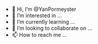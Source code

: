 - 👋 Hi, I’m @YanPormeyster
- 👀 I’m interested in ...
- 🌱 I’m currently learning ...
- 💞️ I’m looking to collaborate on ...
- 📫 How to reach me ...
<!---
YanPormeyster/YanPormeyster is a ✨ special ✨ repository because its `README.md` (this file) appears on your GitHub profile.
You can click the Preview link to take a look at your changes.
--->

